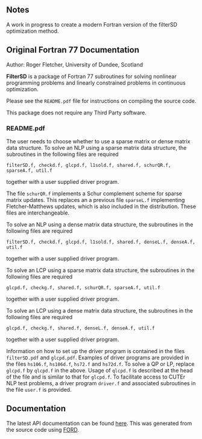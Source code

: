 ## Notes

A work in progress to create a modern Fortran version of the filterSD optimization method.

## Original Fortran 77 Documentation

Author: Roger Fletcher, University of Dundee, Scotland

**FilterSD** is a package of Fortran 77 subroutines for solving nonlinear programming problems and linearly constrained problems in continuous optimization.

Please see the `README.pdf` file for instructions on compiling the source code.

This package does not require any Third Party software.

### README.pdf

The user needs to choose whether to use a sparse matrix or dense matrix data structure. To solve an NLP using a sparse matrix data structure, the subroutines in the following files are required
```
filterSD.f, checkd.f, glcpd.f, l1sold.f, shared.f, schurQR.f, sparseA.f, util.f
```
together with a user supplied driver program.

The file `schurQR.f` implements a Schur complement scheme for sparse matrix updates. This replaces an a previous file `sparseL.f` implementing Fletcher-Matthews updates, which is also included in the distribution. These files are interchangeable.

To solve an NLP using a dense matrix data structure, the subroutines in the following files are required
```
filterSD.f, checkd.f, glcpd.f, l1sold.f, shared.f, denseL.f, denseA.f, util.f
```
together with a user supplied driver program.

To solve an LCP using a sparse matrix data structure, the subroutines in the following files are required
```
glcpd.f, checkg.f, shared.f, schurQR.f, sparseA.f, util.f
```
together with a user supplied driver program.

To solve an LCP using a dense matrix data structure, the subroutines in the following files are required
```
glcpd.f, checkg.f, shared.f, denseL.f, denseA.f, util.f
```
together with a user supplied driver program.

Information on how to set up the driver program is contained in the files `filterSD.pdf` and `glcpd.pdf`. Examples of driver programs are provided in the files `hs106.f`, `hs106d.f`, `hs72.f` and `hs72d.f`. To solve a QP or LP, replace `glcpd.f` by `qlcpd.f` in the above. Usage of `qlcpd.f` is described at the head of the file and is similar to that for `glcpd.f`. To facilitate access to CUTEr NLP test problems, a driver program `driver.f` and associated subroutines in the file `user.f` is provided.

## Documentation

The latest API documentation can be found [here](https://jacobwilliams.github.io/FilterSD/). This was generated from the source code using [FORD](https://github.com/cmacmackin/ford).